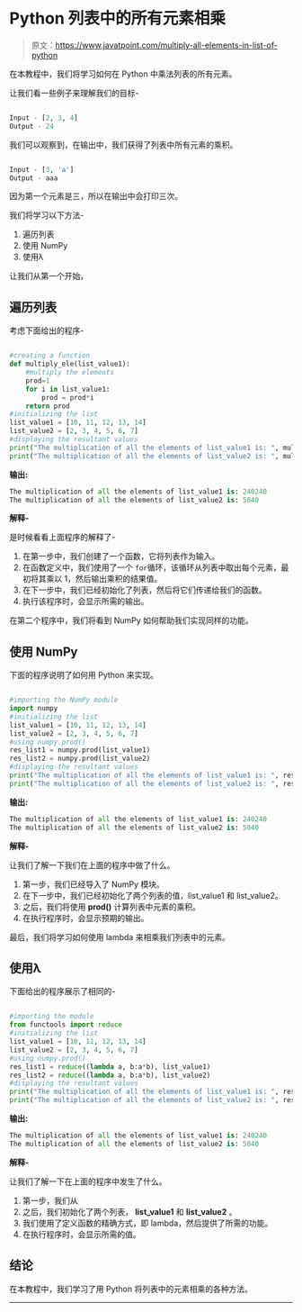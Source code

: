 # Python 列表中的所有元素相乘

> 原文：<https://www.javatpoint.com/multiply-all-elements-in-list-of-python>

在本教程中，我们将学习如何在 Python 中乘法列表的所有元素。

让我们看一些例子来理解我们的目标-

```py

Input - [2, 3, 4]
Output - 24

```

我们可以观察到，在输出中，我们获得了列表中所有元素的乘积。

```py

Input - [3, 'a']
Output - aaa

```

因为第一个元素是三，所以在输出中会打印三次。

我们将学习以下方法-

1.  遍历列表
2.  使用 NumPy
3.  使用λ

让我们从第一个开始，

## 遍历列表

考虑下面给出的程序-

```py

#creating a function
def multiply_ele(list_value1):
    #multiply the elements
    prod=1
    for i in list_value1:
        prod = prod*i
    return prod
#initializing the list
list_value1 = [10, 11, 12, 13, 14]
list_value2 = [2, 3, 4, 5, 6, 7]
#displaying the resultant values 
print("The multiplication of all the elements of list_value1 is: ", multiply_ele(list_value1))
print("The multiplication of all the elements of list_value2 is: ", multiply_ele(list_value2))

```

**输出:**

```py
The multiplication of all the elements of list_value1 is: 240240
The multiplication of all the elements of list_value2 is: 5040

```

**解释-**

是时候看看上面程序的解释了-

1.  在第一步中，我们创建了一个函数，它将列表作为输入。
2.  在函数定义中，我们使用了一个 `for`循环，该循环从列表中取出每个元素，最初将其乘以 1，然后输出乘积的结果值。
3.  在下一步中，我们已经初始化了列表，然后将它们传递给我们的函数。
4.  执行该程序时，会显示所需的输出。

在第二个程序中，我们将看到 NumPy 如何帮助我们实现同样的功能。

## 使用 NumPy

下面的程序说明了如何用 Python 来实现。

```py

#importing the NumPy module
import numpy
#initializing the list
list_value1 = [10, 11, 12, 13, 14]
list_value2 = [2, 3, 4, 5, 6, 7]
#using numpy.prod()
res_list1 = numpy.prod(list_value1)
res_list2 = numpy.prod(list_value2)
#displaying the resultant values 
print("The multiplication of all the elements of list_value1 is: ", res_list1)
print("The multiplication of all the elements of list_value2 is: ", res_list2)

```

**输出:**

```py
The multiplication of all the elements of list_value1 is: 240240
The multiplication of all the elements of list_value2 is: 5040

```

**解释-**

让我们了解一下我们在上面的程序中做了什么。

1.  第一步，我们已经导入了 NumPy 模块。
2.  在下一步中，我们已经初始化了两个列表的值，list_value1 和 list_value2。
3.  之后，我们将使用 **prod()** 计算列表中元素的乘积。
4.  在执行程序时，会显示预期的输出。

最后，我们将学习如何使用 lambda 来相乘我们列表中的元素。

## 使用λ

下面给出的程序展示了相同的-

```py

#importing the module
from functools import reduce
#initializing the list
list_value1 = [10, 11, 12, 13, 14]
list_value2 = [2, 3, 4, 5, 6, 7]
#using numpy.prod()
res_list1 = reduce((lambda a, b:a*b), list_value1)
res_list2 = reduce((lambda a, b:a*b), list_value2)
#displaying the resultant values 
print("The multiplication of all the elements of list_value1 is: ", res_list1)
print("The multiplication of all the elements of list_value2 is: ", res_list2)

```

**输出:**

```py
The multiplication of all the elements of list_value1 is: 240240
The multiplication of all the elements of list_value2 is: 5040

```

**解释-**

让我们了解一下在上面的程序中发生了什么。

1.  第一步，我们从
2.  之后，我们初始化了两个列表， **list_value1** 和 **list_value2** 。
3.  我们使用了定义函数的精确方式，即 lambda，然后提供了所需的功能。
4.  在执行程序时，会显示所需的值。

## 结论

在本教程中，我们学习了用 Python 将列表中的元素相乘的各种方法。

* * *